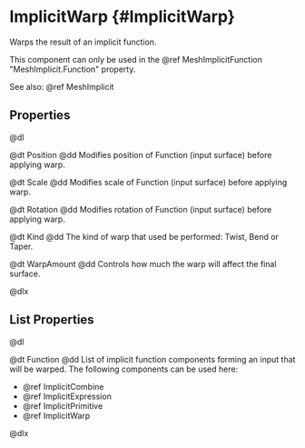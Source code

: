 # ImplicitWarp {#ImplicitWarp}

Warps the result of an implicit function.

This component can only be used in the @ref MeshImplicitFunction "MeshImplicit.Function" property.

See also: @ref MeshImplicit

## Properties

@dl

@dt Position
@dd Modifies position of Function (input surface) before applying warp.

@dt Scale
@dd Modifies scale of Function (input surface) before applying warp.

@dt Rotation
@dd Modifies rotation of Function (input surface) before applying warp.

@dt Kind
@dd The kind of warp that used be performed: Twist, Bend or Taper.

@dt WarpAmount
@dd Controls how much the warp will affect the final surface.

@dlx

## List Properties

@dl

@dt Function
@dd List of implicit function components forming an input that will be warped. The following components can be used here:

* @ref ImplicitCombine
* @ref ImplicitExpression
* @ref ImplicitPrimitive
* @ref ImplicitWarp

@dlx
